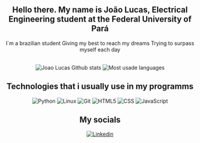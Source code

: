 <h2 align="center">
  Hello there. My name is João Lucas, Electrical Engineering student at the Federal University of Pará
</h2>
<p align="center">  
  I´m a brazilian student
  Giving my best to reach my dreams
  Trying to surpass myself each day
</p>
<br>
<div align="center">
  <img src="https://github-readme-stats.vercel.app/api?username=JoaoLucas976&show_icons=true&theme=tokyonight&hide_border=true" alt="Joao Lucas Github stats">
  <img src="https://github-readme-stats.vercel.app/api/top-langs/?username=JoaoLucas976&layout=compact&theme=tokyonight&hide_border=true" alt="Most usade languages">  
</div>
<h2 align="center">
  Technologies that i usually use in my programms
</h2>
<div align="center">
  <img src="https://img.shields.io/badge/-Python-yellow?style=for-the-badge&logo=python" alt="Python">
  <img src="https://img.shields.io/badge/-linux-white?style=for-the-badge&logo=linux&logoColor=black" alt="Linux">    
  <img src="https://img.shields.io/badge/-git-black?style=for-the-badge&logo=git" alt="Git">    
  <img src="https://img.shields.io/badge/-HTML5-E34F26?style=for-the-badge&logo=html5&logoColor=white" alt="HTML5">    
  <img src="https://img.shields.io/badge/-CSS3-1572B6?style=for-the-badge&logo=css3" alt="CSS">
  <img src="https://img.shields.io/badge/Javascript-grey?style=for-the-badge&logo=javascript" alt="JavaScript">
  <!--img src="https://visitor-badge.glitch.me/badge?page_id=JoaoLucas976.visitor-badge">
  <img src="https://www.codewars.com/users/JoaoLucas976/badges/micro"-->
</div>

<!--
<div align="center">
  <a href="https://roadmap.sh">
    <img src="https://roadmap.sh/card/tall/673e0d805434bf319acb4461?variant=dark" alt="roadmap.sh"/>
  </a>
</div>
-->
  
<h2 align="center">
  My socials
</h2>
<div align="center">
  <a href="https://www.linkedin.com/in/joao-lucas-santos-azevedo/">
    <img src="https://img.shields.io/badge/-linkedin-blue?style=for-the-badge&logo=linkedin&logoColor=white" alt="Linkedin">    
  </a>
</div>
